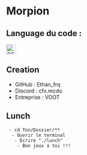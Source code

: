 # Morpion

## Language du code :

  <tr>
    <td>
      <img width="26px" alt="CSS" src="https://upload.wikimedia.org/wikipedia/commons/thumb/1/19/C_Logo.png/725px-C_Logo.png">
    </td>
  </tr>

## Creation 

 - GitHub : Ethan_frq
 - Discord : cfx.mcdo
 - Entreprise : VOOT  

## Lunch

```Terminal
 - cd Ton/Dossier/**
  - Ouvrir le terminal
   - Ecrire "./lunch"
    - Bon jeux a toi !!!
```
